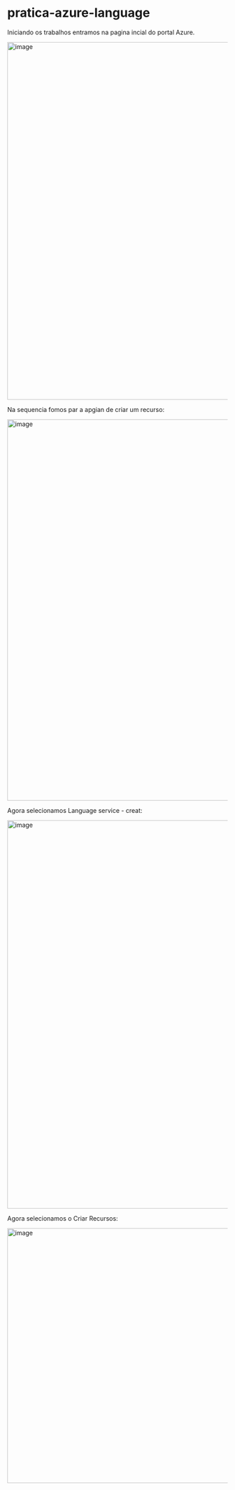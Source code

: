 # pratica-azure-language

Iniciando os trabalhos entramos na pagina incial do portal Azure.

<img width="818" alt="image" src="https://github.com/lagrecco/pratica-azure-language/assets/161373094/a0c0d947-9a2e-4f57-8fd2-baca0f5a2486">

Na sequencia fomos par a apgian de criar um recurso:

<img width="872" alt="image" src="https://github.com/lagrecco/pratica-azure-language/assets/161373094/083d19c3-72c0-47bb-aabb-c177b95ba845">

Agora selecionamos Language service - creat:

<img width="888" alt="image" src="https://github.com/lagrecco/pratica-azure-language/assets/161373094/16a6922b-c160-4fd3-acf9-28cb62ce1cc7">

Agora selecionamos o Criar Recursos:

<img width="583" alt="image" src="https://github.com/lagrecco/pratica-azure-language/assets/161373094/3940281e-827f-4772-bae3-3019182679de">

